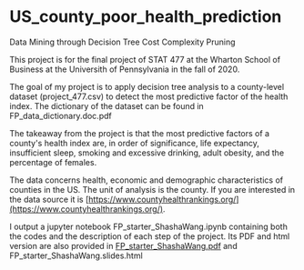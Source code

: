 # US_county_poor_health_prediction
 Data Mining through Decision Tree Cost Complexity Pruning

 This project is for the final project of STAT 477 at the Wharton School of Business at the Universith of Pennsylvania in the fall of 2020. 

 The goal of my project is to apply decision tree analysis to a county-level dataset (project_477.csv) to detect the most predictive factor of the health index. The dictionary of the dataset can be found in FP_data_dictionary.doc.pdf

 The takeaway from the project is that the most predictive factors of a county's health index are, in order of significance, life expectancy, insufficient sleep, smoking and excessive drinking, adult obesity, and the percentage of females.


 The data concerns health, economic and demographic characteristics of counties in the US. The unit of analysis is the county. If you are interested in the data source it is [https://www.countyhealthrankings.org/](https://www.countyhealthrankings.org/). 

 I output a jupyter notebook FP_starter_ShashaWang.ipynb containing both the codes and the description of each step of the project. Its PDF and html version are also provided in [FP_starter_ShashaWang.pdf](https://github.com/wangshasha111/US_county_poor_health_prediction/blob/main/FP_data_dictionary.doc.pdf) and FP_starter_ShashaWang.slides.html






 









